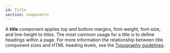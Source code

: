 ```yaml
---
id: Title
section: components
---
```


A **title** component applies top and bottom margins, font-weight, font-size, and line-height to titles. The most common usage for a title is to define headings within a page. For more information the relationship between title component sizes and HTML heading levels, see the [Typography guidelines](/guidelines/typography#customizing-heading-levels).

